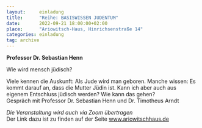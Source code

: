 ```yaml
---
layout:     einladung
title:      "Reihe: BASISWISSEN JUDENTUM"
date:       2022-09-21 18:00:00+02:00
place:      "Ariowitsch-Haus, Hinrichsenstraße 14"
categories: einladung
tag: archive
---
```


**Professor Dr. Sebastian Henn**

Wie wird mensch jüdisch?

Viele kennen die Auskunft: Als Jude wird man geboren.
Manche wissen: Es kommt darauf an, dass die Mutter Jüdin ist.
Kann ich aber auch aus eigenem Entschluss jüdisch werden?
Wie kann das gehen?
<br>
Gespräch mit Professor Dr. Sebastian Henn und Dr. Timotheus Arndt

*Die Veranstaltung wird auch via Zoom übertragen*
<br>
Der Link dazu ist zu finden auf der Seite www.ariowitschhaus.de

